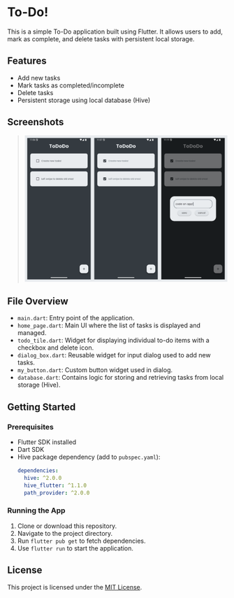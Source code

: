 # To-Do!

This is a simple To-Do application built using Flutter. It allows users to add, mark as complete, and delete tasks with persistent local storage.

## Features

- Add new tasks
- Mark tasks as completed/incomplete
- Delete tasks
- Persistent storage using local database (Hive)

## Screenshots
 
> ![Screenshot](example.png)

## File Overview

- `main.dart`: Entry point of the application.
- `home_page.dart`: Main UI where the list of tasks is displayed and managed.
- `todo_tile.dart`: Widget for displaying individual to-do items with a checkbox and delete icon.
- `dialog_box.dart`: Reusable widget for input dialog used to add new tasks.
- `my_button.dart`: Custom button widget used in dialog.
- `database.dart`: Contains logic for storing and retrieving tasks from local storage (Hive).

## Getting Started

### Prerequisites

- Flutter SDK installed
- Dart SDK
- Hive package dependency (add to `pubspec.yaml`):
  ```yaml
  dependencies:
    hive: ^2.0.0
    hive_flutter: ^1.1.0
    path_provider: ^2.0.0
  ```
### Running the App

1. Clone or download this repository.
2. Navigate to the project directory.
3. Run `flutter pub get` to fetch dependencies.
4. Use `flutter run` to start the application.

## License

This project is licensed under the [MIT License](LICENSE).
